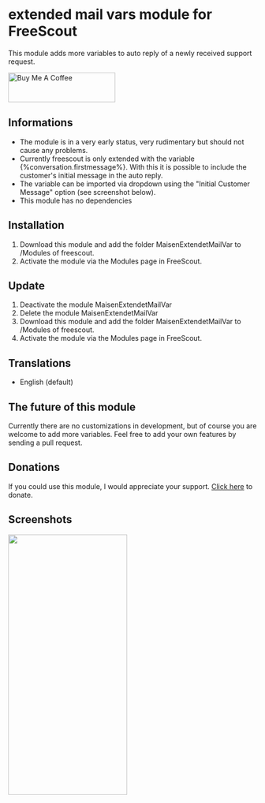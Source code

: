 # extended mail vars module for FreeScout

This module adds more variables to auto reply of a newly received support request.

<a href="https://www.buymeacoffee.com/maisen" target="_blank"><img src="https://cdn.buymeacoffee.com/buttons/v2/default-orange.png" alt="Buy Me A Coffee" height="60" style="height: 60px !important;width: 217px !important;" ></a>

## Informations

- The module is in a very early status, very rudimentary but should not cause any problems.
- Currently freescout is only extended with the variable {%conversation.firstmessage%}. With this it is possible to include the customer's initial message in the auto reply.
- The variable can be imported via dropdown using the "Initial Customer Message" option (see screenshot below).
- This module has no dependencies

## Installation

1. Download this module and add the folder MaisenExtendetMailVar to /Modules of freescout.
2. Activate the module via the Modules page in FreeScout.

## Update

1. Deactivate the module MaisenExtendetMailVar
2. Delete the module MaisenExtendetMailVar
3. Download this module and add the folder MaisenExtendetMailVar to /Modules of freescout.
4. Activate the module via the Modules page in FreeScout.


## Translations
- English (default)

## The future of this module

Currently there are no customizations in development, but of course you are welcome to add more variables. Feel free to add your own features by sending a 
pull request.

## Donations

If you could use this module, I would appreciate your support.
[Click here](https://www.buymeacoffee.com/maisen) to donate.


## Screenshots
<img src="https://github.com/maisen20/freescout-extended-mail-vars/blob/main/repo/Screenshot1.png" width=241px height=528px>

